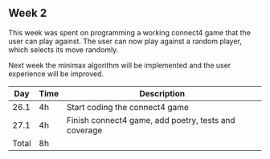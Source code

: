 ## Week 2
This week was spent on programming a working connect4 game that the user can play against. The user can now play against a random player, which selects its move randomly.

Next week the minimax algorithm will be implemented and the user experience will be improved.

| Day | Time | Description |
| ----- | ------------- | ------ |
| 26.1  | 4h            | Start coding the connect4 game |
| 27.1  | 4h            | Finish connect4 game, add poetry, tests and coverage |
| Total | 8h         |        | 
